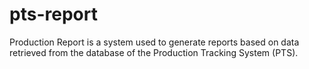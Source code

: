 # pts-report
Production Report is a system used to generate reports based on data retrieved from the database of the Production Tracking System (PTS).
